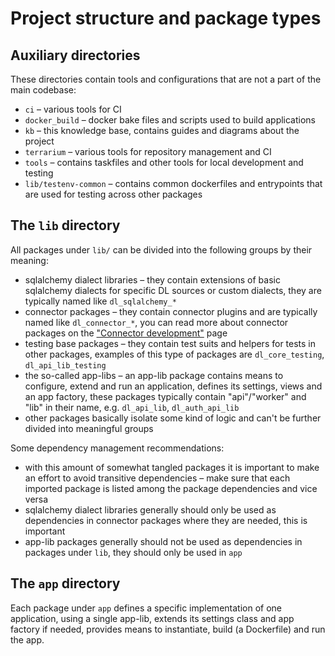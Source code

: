 # Project structure and package types

## Auxiliary directories

These directories contain tools and configurations that are not a part of the main codebase:
- `ci` – various tools for CI
- `docker_build` – docker bake files and scripts used to build applications
- `kb` – this knowledge base, contains guides and diagrams about the project
- `terrarium` – various tools for repository management and CI
- `tools` – contains taskfiles and other tools for local development and testing
- `lib/testenv-common` – contains common dockerfiles and entrypoints that are used for testing across other packages

## The `lib` directory

All packages under `lib/` can be divided into the following groups by their meaning:
- sqlalchemy dialect libraries – they contain extensions of basic sqlalchemy dialects for specific DL sources or
    custom dialects, they are typically named like `dl_sqlalchemy_*`
- connector packages – they contain connector plugins and are typically named like `dl_connector_*`,
    you can read more about connector packages on the ["Connector development"](connector_development.md) page
- testing base packages – they contain test suits and helpers for tests in other packages,
    examples of this type of packages are `dl_core_testing`, `dl_api_lib_testing`
- the so-called app-libs – an app-lib package contains means to configure, extend and run an application,
    defines its settings, views and an app factory, these packages typically contain "api"/"worker" and "lib" in
    their name, e.g. `dl_api_lib`, `dl_auth_api_lib`
- other packages basically isolate some kind of logic and can't be further divided into meaningful groups

Some dependency management recommendations:
- with this amount of somewhat tangled packages it is important to make an effort to avoid transitive
    dependencies – make sure that each imported package is listed among the package dependencies and vice versa
- sqlalchemy dialect libraries generally should only be used as dependencies in connector packages
    where they are needed, this is important
- app-lib packages generally should not be used as dependencies in packages under `lib`, they should only be used in `app`

## The `app` directory

Each package under `app` defines a specific implementation of one application, using a single app-lib,
extends its settings class and app factory if needed, provides means to instantiate, build (a Dockerfile) and run the app.

